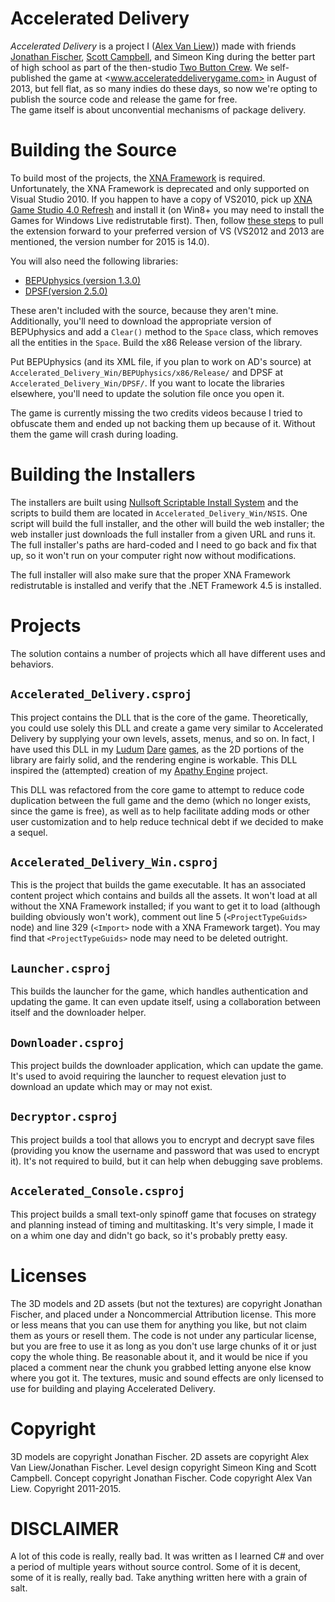 Accelerated Delivery
========================

*Accelerated Delivery* is a project I ([Alex Van Liew][at])) made with friends
[Jonathan Fischer][jt], [Scott Campbell][st], and Simeon King during the better
part of high school as part of the then-studio [Two Button Crew][tbc]. We 
self-published the game at <www.accelerateddeliverygame.com> in August of 2013, 
but fell flat, as so many indies do these days, so now we're opting to publish
the source code and release the game for free.  
The game itself is about unconvential mechanisms of package delivery.

[at]: www.twitter.com/_snoozbuster
[jt]: www.twitter.com/jon_fisch
[st]: www.twitter.com/studmuffinscott
[tbc]: www.twobuttoncrew.com

Building the Source
=======================

To build most of the projects, the [XNA Framework][xna] is required. Unfortunately,
the XNA Framework is deprecated and only supported on Visual Studio 2010. If you 
happen to have a copy of VS2010, pick up [XNA Game Studio 4.0 Refresh][xna-dev] and
install it (on Win8+ you may need to install the Games for Windows Live redistrutable
first). Then, follow [these steps][xna-install] to pull the extension forward to your
preferred version of VS (VS2012 and 2013 are mentioned, the version number for 2015 
is 14.0). 

You will also need the following libraries:

- [BEPUphysics (version 1.3.0)][bepu]
- [DPSF(version 2.5.0)][dpsf]

These aren't included with the source, because they aren't mine. Additionally, you'll
need to download the appropriate version of BEPUphysics and add a `Clear()` method to
the `Space` class, which removes all the entities in the `Space`. Build the x86 Release
version of the library.

Put BEPUphysics (and its XML file, if you plan to work on AD's source) at 
`Accelerated_Delivery_Win/BEPUphysics/x86/Release/` and DPSF at
`Accelerated_Delivery_Win/DPSF/`. If you want to locate the libraries elsewhere, you'll
need to update the solution file once you open it.

The game is currently missing the two credits videos because I tried to obfuscate them 
and ended up not backing them up because of it. Without them the game will crash during
loading. 

[xna]: https://msdn.microsoft.com/en-us/library/bb200104.aspx
[xna-dev]: https://msdn.microsoft.com/en-us/library/bb200104.aspx
[xna-install]: http://stackoverflow.com/a/10881007
[bepu]: http://bepuphysics.codeplex.com
[dpsf]: http://xnaparticles.com/Download.php

Building the Installers
=========================

The installers are built using [Nullsoft Scriptable Install System][nsis] and the scripts
to build them are located in `Accelerated_Delivery_Win/NSIS`. One script will build the
full installer, and the other will build the web installer; the web installer just downloads
the full installer from a given URL and runs it. The full installer's paths are hard-coded
and I need to go back and fix that up, so it won't run on your computer right now without
modifications.

The full installer will also make sure that the proper XNA Framework redistrutable is installed
and verify that the .NET Framework 4.5 is installed.

[nsis]: http://nsis.sourceforge.net/Main_Page

Projects
===========

The solution contains a number of projects which all have different uses and behaviors.

`Accelerated_Delivery.csproj`
---------------------------------

This project contains the DLL that is the core of the game. Theoretically, you could use solely
this DLL and create a game very similar to Accelerated Delivery by supplying your own levels,
assets, menus, and so on. In fact, I have used this DLL in my [Ludum][ld28] [Dare][ld29] 
[games][ld30], as the 2D portions of the library are fairly solid, and the rendering engine
is workable. This DLL inspired the (attempted) creation of my [Apathy Engine][ae] project.

This DLL was refactored from the core game to attempt to reduce code duplication between the
full game and the demo (which no longer exists, since the game is free), as well as to help
facilitate adding mods or other user customization and to help reduce technical debt if we
decided to make a sequel.

[ld28]: http://github.com/snoozbuster/ld-28
[ld29]: http://github.com/snoozbuster/ld-29
[ld30]: http://github.com/snoozbuster/ld-30
[ae]: http://github.com/snoozbuster/apathy-engine

`Accelerated_Delivery_Win.csproj`
-------------------------------------

This is the project that builds the game executable. It has an associated content project which
contains and builds all the assets. It won't load at all without the XNA Framework installed; if
you want to get it to load (although building obviously won't work), comment out line 5
(`<ProjectTypeGuids>` node) and line 329 (`<Import>` node with a XNA Framework target). You may find
that `<ProjectTypeGuids>` node may need to be deleted outright.

`Launcher.csproj`
------------

This builds the launcher for the game, which handles authentication and updating the game. It can
even update itself, using a collaboration between itself and the downloader helper.

`Downloader.csproj`
---------------------

This project builds the downloader application, which can update the game. It's used to avoid
requiring the launcher to request elevation just to download an update which may or may not exist.

`Decryptor.csproj`
---------------------

This project builds a tool that allows you to encrypt and decrypt save files (providing you know 
the username and password that was used to encrypt it). It's not required to build, but it can
help when debugging save problems.

`Accelerated_Console.csproj`
-------------------------------

This project builds a small text-only spinoff game that focuses on strategy and planning instead of
timing and multitasking. It's very simple, I made it on a whim one day and didn't go back, so it's
probably pretty easy.

Licenses
===========

The 3D models and 2D assets (but not the textures) are copyright Jonathan Fischer, and placed under 
a Noncommercial Attribution license. This more or less means that you can use them for anything you
like, but not claim them as yours or resell them. The code is not under any particular license, but
you are free to use it as long as you don't use large chunks of it or just copy the whole thing.
Be reasonable about it, and it would be nice if you placed a comment near the chunk you grabbed letting
anyone else know where you got it. The textures, music and sound effects are only licensed to use 
for building and playing Accelerated Delivery.

Copyright
=============

3D models are copyright Jonathan Fischer. 2D assets are copyright Alex Van Liew/Jonathan Fischer.
Level design copyright Simeon King and Scott Campbell. Concept copyright Jonathan Fischer. Code
copyright Alex Van Liew. Copyright 2011-2015.

DISCLAIMER
=============

A lot of this code is really, really bad. It was written as I learned C# and over a period of
multiple years without source control. Some of it is decent, some of it is really, really bad.
Take anything written here with a grain of salt.
